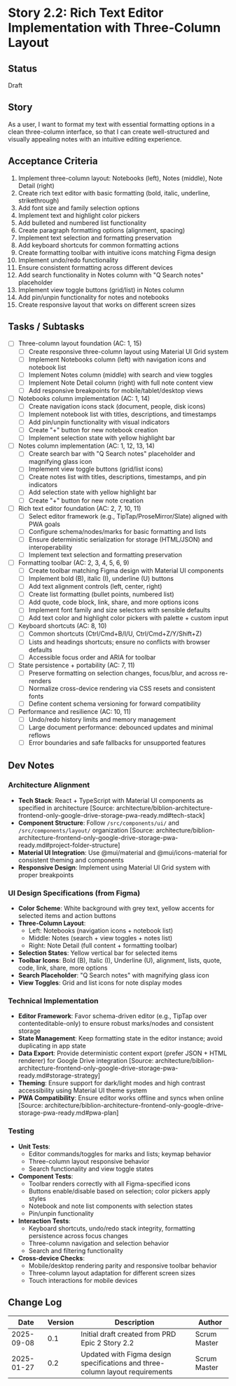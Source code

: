 # Story 2.2: Rich Text Editor Implementation with Three-Column Layout

## Status
Draft

## Story
As a user,
I want to format my text with essential formatting options in a clean three-column interface,
so that I can create well-structured and visually appealing notes with an intuitive editing experience.

## Acceptance Criteria
1. Implement three-column layout: Notebooks (left), Notes (middle), Note Detail (right)
2. Create rich text editor with basic formatting (bold, italic, underline, strikethrough)
3. Add font size and family selection options
4. Implement text and highlight color pickers
5. Add bulleted and numbered list functionality
6. Create paragraph formatting options (alignment, spacing)
7. Implement text selection and formatting preservation
8. Add keyboard shortcuts for common formatting actions
9. Create formatting toolbar with intuitive icons matching Figma design
10. Implement undo/redo functionality
11. Ensure consistent formatting across different devices
12. Add search functionality in Notes column with "Q Search notes" placeholder
13. Implement view toggle buttons (grid/list) in Notes column
14. Add pin/unpin functionality for notes and notebooks
15. Create responsive layout that works on different screen sizes

## Tasks / Subtasks
- [ ] Three-column layout foundation (AC: 1, 15)
  - [ ] Create responsive three-column layout using Material UI Grid system
  - [ ] Implement Notebooks column (left) with navigation icons and notebook list
  - [ ] Implement Notes column (middle) with search and view toggles
  - [ ] Implement Note Detail column (right) with full note content view
  - [ ] Add responsive breakpoints for mobile/tablet/desktop views
- [ ] Notebooks column implementation (AC: 1, 14)
  - [ ] Create navigation icons stack (document, people, disk icons)
  - [ ] Implement notebook list with titles, descriptions, and timestamps
  - [ ] Add pin/unpin functionality with visual indicators
  - [ ] Create "+" button for new notebook creation
  - [ ] Implement selection state with yellow highlight bar
- [ ] Notes column implementation (AC: 1, 12, 13, 14)
  - [ ] Create search bar with "Q Search notes" placeholder and magnifying glass icon
  - [ ] Implement view toggle buttons (grid/list icons)
  - [ ] Create notes list with titles, descriptions, timestamps, and pin indicators
  - [ ] Add selection state with yellow highlight bar
  - [ ] Create "+" button for new note creation
- [ ] Rich text editor foundation (AC: 2, 7, 10, 11)
  - [ ] Select editor framework (e.g., TipTap/ProseMirror/Slate) aligned with PWA goals
  - [ ] Configure schema/nodes/marks for basic formatting and lists
  - [ ] Ensure deterministic serialization for storage (HTML/JSON) and interoperability
  - [ ] Implement text selection and formatting preservation
- [ ] Formatting toolbar (AC: 2, 3, 4, 5, 6, 9)
  - [ ] Create toolbar matching Figma design with Material UI components
  - [ ] Implement bold (B), italic (I), underline (U) buttons
  - [ ] Add text alignment controls (left, center, right)
  - [ ] Create list formatting (bullet points, numbered list)
  - [ ] Add quote, code block, link, share, and more options icons
  - [ ] Implement font family and size selectors with sensible defaults
  - [ ] Add text color and highlight color pickers with palette + custom input
- [ ] Keyboard shortcuts (AC: 8, 10)
  - [ ] Common shortcuts (Ctrl/Cmd+B/I/U, Ctrl/Cmd+Z/Y/Shift+Z)
  - [ ] Lists and headings shortcuts; ensure no conflicts with browser defaults
  - [ ] Accessible focus order and ARIA for toolbar
- [ ] State persistence + portability (AC: 7, 11)
  - [ ] Preserve formatting on selection changes, focus/blur, and across re-renders
  - [ ] Normalize cross-device rendering via CSS resets and consistent fonts
  - [ ] Define content schema versioning for forward compatibility
- [ ] Performance and resilience (AC: 10, 11)
  - [ ] Undo/redo history limits and memory management
  - [ ] Large document performance: debounced updates and minimal reflows
  - [ ] Error boundaries and safe fallbacks for unsupported features

## Dev Notes

### Architecture Alignment
- **Tech Stack**: React + TypeScript with Material UI components as specified in architecture [Source: architecture/biblion-architecture-frontend-only-google-drive-storage-pwa-ready.md#tech-stack]
- **Component Structure**: Follow `/src/components/ui/` and `/src/components/layout/` organization [Source: architecture/biblion-architecture-frontend-only-google-drive-storage-pwa-ready.md#project-folder-structure]
- **Material UI Integration**: Use @mui/material and @mui/icons-material for consistent theming and components
- **Responsive Design**: Implement using Material UI Grid system with proper breakpoints

### UI Design Specifications (from Figma)
- **Color Scheme**: White background with grey text, yellow accents for selected items and action buttons
- **Three-Column Layout**: 
  - Left: Notebooks (navigation icons + notebook list)
  - Middle: Notes (search + view toggles + notes list)  
  - Right: Note Detail (full content + formatting toolbar)
- **Selection States**: Yellow vertical bar for selected items
- **Toolbar Icons**: Bold (B), Italic (I), Underline (U), alignment, lists, quote, code, link, share, more options
- **Search Placeholder**: "Q Search notes" with magnifying glass icon
- **View Toggles**: Grid and list icons for note display modes

### Technical Implementation
- **Editor Framework**: Favor schema-driven editor (e.g., TipTap over contenteditable-only) to ensure robust marks/nodes and consistent storage
- **State Management**: Keep formatting state in the editor instance; avoid duplicating in app state
- **Data Export**: Provide deterministic content export (prefer JSON + HTML renderer) for Google Drive integration [Source: architecture/biblion-architecture-frontend-only-google-drive-storage-pwa-ready.md#storage-strategy]
- **Theming**: Ensure support for dark/light modes and high contrast accessibility using Material UI theme system
- **PWA Compatibility**: Ensure editor works offline and syncs when online [Source: architecture/biblion-architecture-frontend-only-google-drive-storage-pwa-ready.md#pwa-plan]

### Testing
- **Unit Tests**: 
  - Editor commands/toggles for marks and lists; keymap behavior
  - Three-column layout responsive behavior
  - Search functionality and view toggle states
- **Component Tests**: 
  - Toolbar renders correctly with all Figma-specified icons
  - Buttons enable/disable based on selection; color pickers apply styles
  - Notebook and note list components with selection states
  - Pin/unpin functionality
- **Interaction Tests**: 
  - Keyboard shortcuts, undo/redo stack integrity, formatting persistence across focus changes
  - Three-column navigation and selection behavior
  - Search and filtering functionality
- **Cross-device Checks**: 
  - Mobile/desktop rendering parity and responsive toolbar behavior
  - Three-column layout adaptation for different screen sizes
  - Touch interactions for mobile devices

## Change Log
| Date | Version | Description | Author |
| ---- | ------- | ----------- | ------ |
| 2025-09-08 | 0.1 | Initial draft created from PRD Epic 2 Story 2.2 | Scrum Master |
| 2025-01-27 | 0.2 | Updated with Figma design specifications and three-column layout requirements | Scrum Master |



